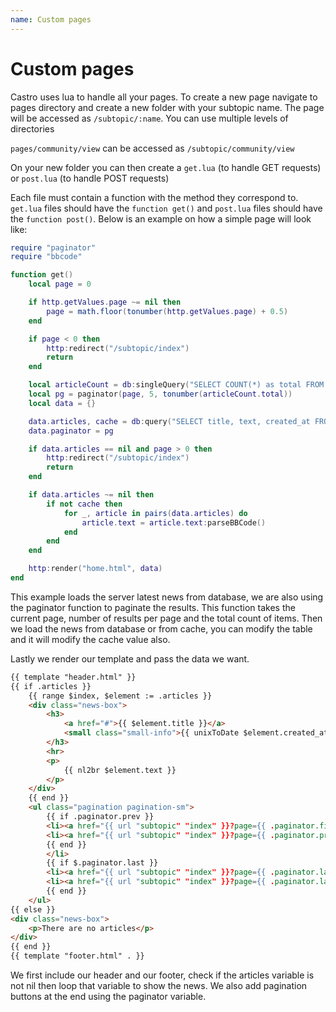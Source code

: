 ```yaml
---
name: Custom pages
---
```


# Custom pages

Castro uses lua to handle all your pages. To create a new page navigate to pages directory and create a new folder with your subtopic name. The page will be accessed as `/subtopic/:name`. You can use multiple levels of directories

`pages/community/view` can be accessed as `/subtopic/community/view`

On your new folder you can then create a `get.lua` (to handle GET requests) or `post.lua` (to handle POST requests)

Each file must contain a function with the method they correspond to. `get.lua` files should have the `function get()` and `post.lua` files should have the `function post()`. Below is an example on how a simple page will look like:

```lua
require "paginator"
require "bbcode"

function get()
    local page = 0

    if http.getValues.page ~= nil then
        page = math.floor(tonumber(http.getValues.page) + 0.5)
    end

    if page < 0 then
        http:redirect("/subtopic/index")
        return
    end

    local articleCount = db:singleQuery("SELECT COUNT(*) as total FROM castro_articles", true)
    local pg = paginator(page, 5, tonumber(articleCount.total))
    local data = {}

    data.articles, cache = db:query("SELECT title, text, created_at FROM castro_articles ORDER BY id DESC LIMIT ?, ?", pg.limit, pg.offset, true)
    data.paginator = pg

    if data.articles == nil and page > 0 then
        http:redirect("/subtopic/index")
        return
    end

    if data.articles ~= nil then
        if not cache then
            for _, article in pairs(data.articles) do
                article.text = article.text:parseBBCode()
            end
        end
    end

    http:render("home.html", data)
end
```

This example loads the server latest news from database, we are also using the paginator function to paginate the results. This function takes the current page, number of results per page and the total count of items. Then we load the news from database or from cache, you can modify the table and it will modify the cache value also.

Lastly we render our template and pass the data we want.

```html
{{ template "header.html" }}
{{ if .articles }}
    {{ range $index, $element := .articles }}
    <div class="news-box">
        <h3>
            <a href="#">{{ $element.title }}</a>
            <small class="small-info">{{ unixToDate $element.created_at }}</small>
        </h3>
        <hr>
        <p>
            {{ nl2br $element.text }}
        </p>
    </div>
    {{ end }}
    <ul class="pagination pagination-sm">
        {{ if .paginator.prev }}
        <li><a href="{{ url "subtopic" "index" }}?page={{ .paginator.firstpage.num }}">First</a></li>
        <li><a href="{{ url "subtopic" "index" }}?page={{ .paginator.prevnumber }}">&lt;</a></li>
        {{ end }}
        </li>
        {{ if $.paginator.last }}
        <li><a href="{{ url "subtopic" "index" }}?page={{ .paginator.lastnumber }}">&gt;</a></li>
        <li><a href="{{ url "subtopic" "index" }}?page={{ .paginator.lastpage.num }}">Last</a></li>
        {{ end }}
    </ul>
{{ else }}
<div class="news-box">
    <p>There are no articles</p>
</div>
{{ end }}
{{ template "footer.html" . }}
```

We first include our header and our footer, check if the articles variable is not nil then loop that variable to show the news. We also add pagination buttons at the end using the paginator variable.